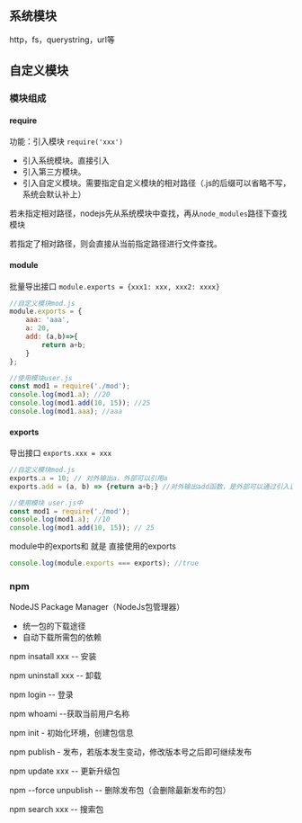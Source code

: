 ## 系统模块

http，fs，querystring，url等



## 自定义模块

### 模块组成

#### require

功能：引入模块     `require('xxx')`

- 引入系统模块。直接引入
- 引入第三方模块。
- 引入自定义模块。需要指定自定义模块的相对路径（.js的后缀可以省略不写，系统会默认补上）

若未指定相对路径，nodejs先从系统模块中查找，再从`node_modules`路径下查找模块

若指定了相对路径，则会直接从当前指定路径进行文件查找。



#### module

批量导出接口     `module.exports = {xxx1: xxx, xxx2: xxxx}`

```js
//自定义模块mod.js
module.exports = {
    aaa: 'aaa',
    a: 20,
    add: (a,b)=>{
        return a+b;
    }
};

//使用模块user.js
const mod1 = require('./mod');
console.log(mod1.a); //20
console.log(mod1.add(10, 15)); //25
console.log(mod1.aaa); //aaa
```



#### exports

导出接口    `exports.xxx = xxx`

```js
//自定义模块mod.js
exports.a = 10; // 对外输出a，外部可以引用a
exports.add = (a, b) => {return a+b;} //对外输出add函数，是外部可以通过引入该模块使用

//使用模块 user.js中
const mod1 = require('./mod');
console.log(mod1.a); //10
console.log(mod1.add(10, 15)); // 25
```



module中的exports和 就是 直接使用的exports

```js
console.log(module.exports === exports); //true
```



### npm

NodeJS Package Manager（NodeJs包管理器）

- 统一包的下载途径
- 自动下载所需包的依赖



npm insatall  xxx -- 安装

npm uninstall xxx -- 卸载

npm login -- 登录

npm whoami --获取当前用户名称

npm init - 初始化环境，创建包信息

npm publish - 发布，若版本发生变动，修改版本号之后即可继续发布

npm update xxx -- 更新升级包

npm --force unpublish -- 删除发布包（会删除最新发布的包）

npm search xxx -- 搜索包





